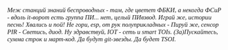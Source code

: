 
<p style="font-family: times, serif; font-size:11pt; font-style:italic">
Меж станций знаний беспроводных - там, где цветет ФБКИ, а некогда ФСиР - вдоль it-ворот есть группа ПИ... нет, целый ПИвзвод.  
  Играй же, истории песнь! Хвались и пой!  
  Не гори, esp, от рук полуприкладных - Пируй же, сенсор PIR - Светись, диод.  
  Ну здравствуй, IOT - сеть и smart TOIs.   
  (За)Пускайтесь, сумма строк и март-код.   
  Да будут git-звезды. Да будет TSOI. </p>

